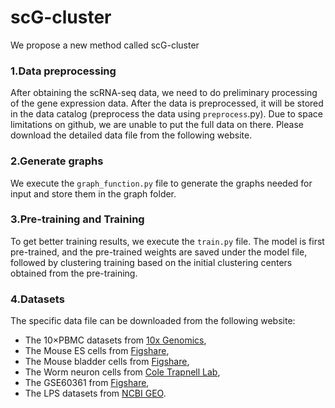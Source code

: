 # scG-cluster
We propose a new method called scG-cluster
### 1.Data preprocessing
After obtaining the scRNA-seq data, we need to do preliminary processing of the gene expression data. After the data is preprocessed, it will be stored in the data catalog (preprocess the data using `preprocess`.py). Due to space limitations on github, we are unable to put the full data on there. Please download the detailed data file from the following website.
### 2.Generate graphs
We execute the `graph_function.py` file to generate the graphs needed for input and store them in the graph folder.
### 3.Pre-training and Training
To get better training results, we execute the `train.py` file. The model is first pre-trained, and the pre-trained weights are saved under the model file, followed by clustering training based on the initial clustering centers obtained from the pre-training.
### 4.Datasets
The specific data file can be downloaded from the following website:
- The 10×PBMC datasets from [10x Genomics](https://support.10xgenomics.com/single-cell-gene-expression/datasets/2.1.0/pbmc4k),
- The Mouse ES cells from [Figshare](https://www.ncbi.nlm.nih.gov/geo/query/acc.cgi),
- The Mouse bladder cells from [Figshare](https://figshare.com/s/865e694ad06d5857db4b),
- The Worm neuron cells from [Cole Trapnell Lab](https://cole-trapnell-lab.github.io/worm-rna/docs/),
- The GSE60361 from [Figshare](https://www.ncbi.nlm.nih.gov/geo/query/acc.cgi),
- The LPS datasets from [NCBI GEO](https://www.ncbi.nlm.nih.gov/geo/query/acc.cgi?acc=GSE17721).
